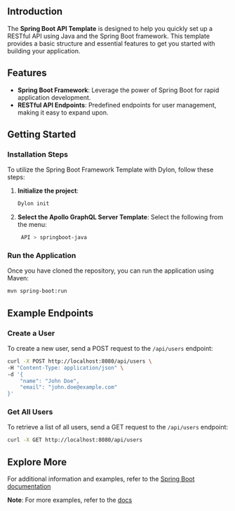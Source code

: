 ## Introduction

The **Spring Boot API Template** is designed to help you quickly set up a RESTful API using Java and the Spring Boot framework. This template provides a basic structure and essential features to get you started with building your application.

## Features

- **Spring Boot Framework**: Leverage the power of Spring Boot for rapid application development.
- **RESTful API Endpoints**: Predefined endpoints for user management, making it easy to expand upon.

## Getting Started

### Installation Steps
To utilize the Spring Boot Framework Template with Dylon, follow these steps:

1. **Initialize the project**:
   ```bash
   Dylon init
   ```
2. **Select the Apollo GraphQL Server Template**:
Select the following from the menu:
   ```bash
    API > springboot-java
    ```

### Run the Application
Once you have cloned the repository, you can run the application using Maven:
```bash
mvn spring-boot:run
```

## Example Endpoints

### Create a User
To create a new user, send a POST request to the `/api/users` endpoint:
```bash
curl -X POST http://localhost:8080/api/users \
-H "Content-Type: application/json" \
-d '{
    "name": "John Doe",
    "email": "john.doe@example.com"
}'
```

### Get All Users
To retrieve a list of all users, send a GET request to the `/api/users` endpoint:
```bash
curl -X GET http://localhost:8080/api/users
```

## Explore More
For additional information and examples, refer to the [Spring Boot documentation](https://spring.io/projects/spring-boot/)

**Note**: For more examples, refer to the [docs](https://github.com/Abhishek-Mallick/Dylon/tree/main/template/API/Hasura-GraphQL/docs.md)
